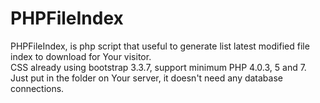 # PHPFileIndex

<p>PHPFileIndex, is php script that useful to generate list latest modified file index to download for Your visitor.<br>CSS already using bootstrap 3.3.7, support minimum PHP 4.0.3, 5 and 7.<br>Just put in the folder on Your server, it doesn't need any database connections.</p>
